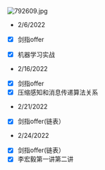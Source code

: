 ![792609.jpg](https://i.loli.net/2021/03/20/ZaONdTPxWmL7ASo.jpg)

  
- 2/6/2022
 
- [X] 剑指offer
- [X] 机器学习实战

 
 
 
  
- 2/16/2022
 
- [X] 剑指offer
- [X] 压缩感知和消息传递算法关系

- 2/21/2022
 
- [X] 剑指offer(链表）
  
- 2/24/2022
 
- [X] 剑指offer(链表）
- [X] 李宏毅第一讲第二讲
